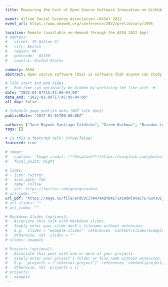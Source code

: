 ```yaml
---
title: Measuring the Cost of Open Source Software Innovation on GitHub

event: Allied Social Science Association (ASSA) 2022
event_url: https://www.aeaweb.org/conference/2022/preliminary/1995

location: Remote (available on-demand through the ASSA 2022 App)
# address:
#   street: 39 Dalton St
#   city: Boston
#   region: MA
#   postcode: '02199'
#   country: United States

summary: ASSA
abstract: Open source software (OSS) is software that anyone can study, inspect, modify, and distribute freely under very limited restrictions such as attribution. While OSS is vital to virtually all aspects of modern society, including much of the core infrastructure for the Internet (e.g., Apache HTTP Server having the highest market share for HTTP servers on the Internet), there is currently no standard methodology to satisfactorily measure the scope and impact of these intangible assets. Today, GitHub is the world's largest remote hosting platform with over 40 million users and 88 million public repositories. This study presents a framework to re-purpose GitHub's administrative data to discover, profile, and measure the development of OSS. The data includes over 5 million original, non-deprecated repositories with a machine detectable Open Source Initiative (OSI) - approved license. For each repository, we collect metadata such as commits (e.g., author, timestamp, lines added and deleted), license, and information about contributors. Using a cost-approach method from software engineering, we harmonized the information to compare it with current information on software investment from the US national accounts. For that purpose, we developed a methodology to attribute direct contributions to US-based entities and classify these contributors into economic sectors to make the estimates comparable with the national accounts framework. Our current estimates for 2019 US investment on OSS is $34 billion. Lastly, we provide guidance on what our findings suggest in terms of assessing the appropriateness of the current national account framework to capture OSS and potential ways to improve it.

# Talk start and end times.
#   End time can optionally be hidden by prefixing the line with `#`.
date: "2022-01-07T15:45:00-04:00"
date_end: "2022-01-09T17:45:00-04:00"
all_day: false

# Schedule page publish date (NOT talk date).
publishDate: "2017-01-01T00:00:00Z"

authors: ["José Bayoán Santiago Calderón", "Gizem Korkmaz", "Brandon Lee Kramer", "Carol Ann Robbins"]
tags: []

# Is this a featured talk? (true/false)
featured: true

# image:
#   caption: 'Image credit: [**Unsplash**](https://unsplash.com/photos/bzdhc5b3Bxs)'
#   focal_point: Right

# links:
# - icon: twitter
#   icon_pack: fab
#   name: Follow
#   url: https://twitter.com/georgecushen
# url_code: ""
url_pdf: "https://mega.nz/file/aYdCUCiT#474AQYB4E71X59dNlHVaCTL-GuPsOIjntyLQ25_nHUo"
# url_slides: ""
# url_video: ""

# Markdown Slides (optional).
#   Associate this talk with Markdown slides.
#   Simply enter your slide deck's filename without extension.
#   E.g. `slides = "example-slides"` references `content/slides/example-slides.md`.
#   Otherwise, set `slides = ""`.
# slides: example

# Projects (optional).
#   Associate this post with one or more of your projects.
#   Simply enter your project's folder or file name without extension.
#   E.g. `projects = ["internal-project"]` references `content/project/deep-learning/index.md`.
#   Otherwise, set `projects = []`.
# projects:
# - example
---
```

